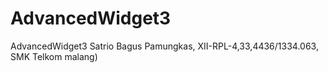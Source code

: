 # AdvancedWidget3
AdvancedWidget3 
Satrio Bagus Pamungkas, XII-RPL-4,33,4436/1334.063, SMK Telkom malang)
